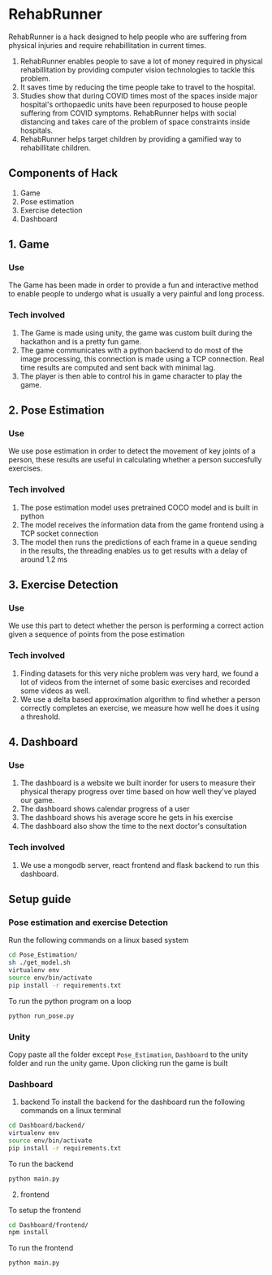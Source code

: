 # RehabRunner

RehabRunner is a hack designed to help people who are suffering from physical injuries and require rehabillitation in current times.

1. RehabRunner enables people to save a lot of money required in physical rehabillitation by providing computer vision technologies to tackle this problem.
2. It saves time by reducing the time people take to travel to the hospital.
3. Studies show that during COVID times most of the spaces inside major hospital's orthopaedic units have been repurposed to house people suffering from COVID symptoms. RehabRunner helps with social distancing and takes care of the problem of space constraints inside hospitals.
4. RehabRunner helps target children by providing a gamified way to rehabillitate children.

## Components of Hack

1. Game
2. Pose estimation
3. Exercise detection
4. Dashboard

## 1. Game

### Use

The Game has been made in order to provide a fun and interactive method to enable people to undergo what is usually a very painful and long process.

### Tech involved

1. The Game is made using unity, the game was custom built during the hackathon and is a pretty fun game.
2. The game communicates with a python backend to do most of the image processing, this connection is made using a TCP connection. Real time results are computed and sent back with minimal lag.
3. The player is then able to control his in game character to play the game.

## 2. Pose Estimation

### Use

We use pose estimation in order to detect the movement of key joints of a person, these results are useful in calculating whether a person succesfully exercises.

### Tech involved

1. The pose estimation model uses pretrained COCO model and is built in python
2. The model receives the information data from the game frontend using a TCP socket connection
3. The model then runs the predictions of each frame in a queue sending in the results, the threading enables us to get results with a delay of around 1.2 ms

## 3. Exercise Detection

### Use

We use this part to detect whether the person is performing a correct action given a sequence of points from the pose estimation

### Tech involved

1. Finding datasets for this very niche problem was very hard, we found a lot of videos from the internet of some basic exercises and recorded some videos as well.
2. We use a delta based approximation algorithm to find whether a person correctly completes an exercise, we measure how well he does it using a threshold.

## 4. Dashboard

### Use

1. The dashboard is a website we built inorder for users to measure their physical therapy progress over time based on how well they've played our game.
2. The dashboard shows calendar progress of a user
3. The dashboard shows his average score he gets in his exercise
4. The dashboard also show the time to the next doctor's consultation

### Tech involved

1. We use a mongodb server, react frontend and flask backend to run this dashboard.

## Setup guide

### Pose estimation and exercise Detection

Run the following commands on a linux based system

```bash
cd Pose_Estimation/
sh ./get_model.sh
virtualenv env
source env/bin/activate
pip install -r requirements.txt
```

To run the python program on a loop

```bash
python run_pose.py
```

### Unity

Copy paste all the folder except `Pose_Estimation`, `Dashboard` to the unity folder and run the unity game. Upon clicking run the game is built

### Dashboard

1. backend
   To install the backend for the dashboard run the following commands on a linux terminal

```bash
cd Dashboard/backend/
virtualenv env
source env/bin/activate
pip install -r requirements.txt
```

To run the backend

```bash
python main.py

```

2. frontend

To setup the frontend

```bash
cd Dashboard/frontend/
npm install
```

To run the frontend

```bash
python main.py
```
